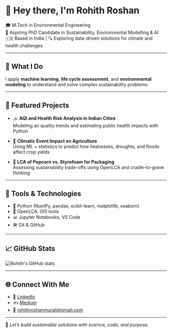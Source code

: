 # 👋 Hey there, I'm **Rohith Roshan**

🎓 M.Tech in Environmental Engineering  
🌱 Aspiring PhD Candidate in Sustainability, Environmental Modelling & AI  
🇮🇳 Based in India | 🔍 Exploring data-driven solutions for climate and health challenges

---

## 🚀 What I Do
I apply **machine learning**, **life cycle assessment**, and **environmental modeling** to understand and solve complex sustainability problems.

---

## 📌 Featured Projects
- 🌫️ **AQI and Health Risk Analysis in Indian Cities**  
  Modeling air quality trends and estimating public health impacts with Python

- 🌾 **Climatic Event Impact on Agriculture**  
  Using ML + statistics to predict how heatwaves, droughts, and floods affect crop yields

- 🍿 **LCA of Popcorn vs. Styrofoam for Packaging**  
  Assessing sustainability trade-offs using OpenLCA and cradle-to-grave thinking

---

## 🧰 Tools & Technologies
- 🐍 Python (NumPy, pandas, scikit-learn, matplotlib, seaborn)
- 🧪 OpenLCA, GIS tools
- 📊 Jupyter Notebooks, VS Code
- 🛠️ Git & GitHub

---

## 📈 GitHub Stats

![Rohith's GitHub stats](https://github-readme-stats.vercel.app/api?username=rohithroshan&show_icons=true&theme=tokyonight)

---

## 🌐 Connect With Me
- 💼 [LinkedIn](https://www.linkedin.com/in/rohithroshan98)
- ✍️ [Medium](https://medium.com/@rohithroshanmurali)
- 📧 rohithroshanmurali@gmail.com

---

📌 *Let’s build sustainable solutions with science, code, and purpose.*
